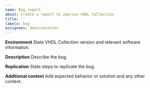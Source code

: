 ```yaml
---
name: Bug report
about: Create a report to improve VHDL Collection
title: ''
labels: bug
assignees: dominiksalvet
---
```


**Environment**
State VHDL Collection version and relevant software information.

**Description**
Describe the bug.

**Replication**
State steps to replicate the bug.

**Additional context**
Add expected behavior or solution and any other context.
